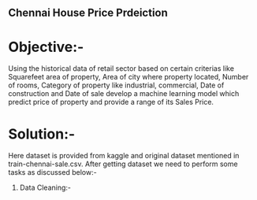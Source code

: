 ## Chennai House Price Prdeiction

# Objective:-

Using the historical data of retail sector based on certain criterias like Squarefeet area of property, Area of city where property located, Number of rooms, Category of property like industrial, commercial, Date of construction and Date of sale develop a machine learning model which predict price of property and provide a range of its Sales Price.

# Solution:-

Here dataset is provided from kaggle and original dataset mentioned in train-chennai-sale.csv. After getting dataset we need to perform some tasks as discussed below:-

1. Data Cleaning:-
